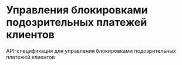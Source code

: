 # Управления блокировками подозрительных платежей клиентов

API-спецификация для управления блокировками подозрительных платежей клиентов



